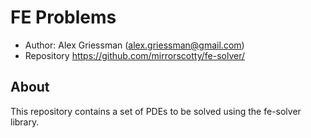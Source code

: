 FE Problems
===========
* Author: Alex Griessman (<alex.griessman@gmail.com>)
* Repository <https://github.com/mirrorscotty/fe-solver/>

About
-----
This repository contains a set of PDEs to be solved using the fe-solver library.

